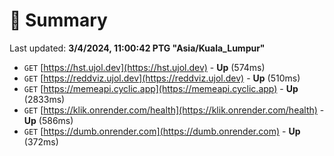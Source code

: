 # 📖 Summary
Last updated: **3/4/2024, 11:00:42 PTG "Asia/Kuala_Lumpur"**

- `GET` [https://hst.ujol.dev](https://hst.ujol.dev) - **Up** (574ms)
- `GET` [https://reddviz.ujol.dev](https://reddviz.ujol.dev) - **Up** (510ms)
- `GET` [https://memeapi.cyclic.app](https://memeapi.cyclic.app) - **Up** (2833ms)
- `GET` [https://klik.onrender.com/health](https://klik.onrender.com/health) - **Up** (586ms)
- `GET` [https://dumb.onrender.com](https://dumb.onrender.com) - **Up** (372ms)

